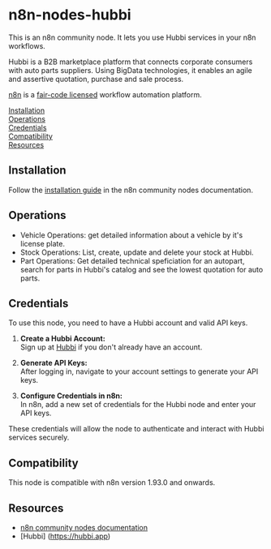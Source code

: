 # n8n-nodes-hubbi

This is an n8n community node. It lets you use Hubbi services in your n8n workflows.

Hubbi is a B2B marketplace platform that connects corporate consumers with auto parts suppliers. Using BigData technologies, it enables an agile and assertive quotation, purchase and sale process.

[n8n](https://n8n.io/) is a [fair-code licensed](https://docs.n8n.io/reference/license/) workflow automation platform.

[Installation](#installation)  
[Operations](#operations)  
[Credentials](#credentials)  
[Compatibility](#compatibility)  
[Resources](#resources)

## Installation

Follow the [installation guide](https://docs.n8n.io/integrations/community-nodes/installation/) in the n8n community nodes documentation.

## Operations

- Vehicle Operations: get detailed information about a vehicle by it's license plate.
- Stock Operations: List, create, update and delete your stock at Hubbi.
- Part Operations: Get detailed technical speficiation for an autopart, search for parts in Hubbi's catalog and see the lowest quotation for auto parts.

## Credentials

To use this node, you need to have a Hubbi account and valid API keys.

1. **Create a Hubbi Account:**  
   Sign up at [Hubbi](https://hubbi.app) if you don't already have an account.

2. **Generate API Keys:**  
   After logging in, navigate to your account settings to generate your API keys.

3. **Configure Credentials in n8n:**  
   In n8n, add a new set of credentials for the Hubbi node and enter your API keys.

These credentials will allow the node to authenticate and interact with Hubbi services securely.

## Compatibility

This node is compatible with n8n version 1.93.0 and onwards.

## Resources

- [n8n community nodes documentation](https://docs.n8n.io/integrations/#community-nodes)
- [Hubbi] (https://hubbi.app)
